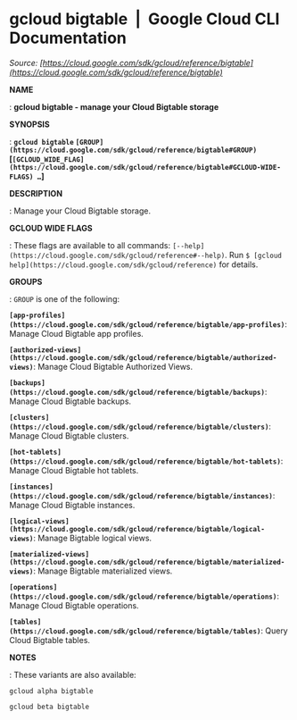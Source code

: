 # gcloud bigtable  |  Google Cloud CLI Documentation

*Source: [https://cloud.google.com/sdk/gcloud/reference/bigtable](https://cloud.google.com/sdk/gcloud/reference/bigtable)*

**NAME**

: **gcloud bigtable - manage your Cloud Bigtable storage**

**SYNOPSIS**

: **`gcloud bigtable` `[GROUP](https://cloud.google.com/sdk/gcloud/reference/bigtable#GROUP)` [`[GCLOUD_WIDE_FLAG](https://cloud.google.com/sdk/gcloud/reference/bigtable#GCLOUD-WIDE-FLAGS) …`]**

**DESCRIPTION**

: Manage your Cloud Bigtable storage.

**GCLOUD WIDE FLAGS**

: These flags are available to all commands: `[--help](https://cloud.google.com/sdk/gcloud/reference#--help)`.
Run `$ [gcloud help](https://cloud.google.com/sdk/gcloud/reference)` for details.

**GROUPS**

: ``GROUP`` is one of the following:

**`[app-profiles](https://cloud.google.com/sdk/gcloud/reference/bigtable/app-profiles)`**:
Manage Cloud Bigtable app profiles.

**`[authorized-views](https://cloud.google.com/sdk/gcloud/reference/bigtable/authorized-views)`**:
Manage Cloud Bigtable Authorized Views.

**`[backups](https://cloud.google.com/sdk/gcloud/reference/bigtable/backups)`**:
Manage Cloud Bigtable backups.

**`[clusters](https://cloud.google.com/sdk/gcloud/reference/bigtable/clusters)`**:
Manage Cloud Bigtable clusters.

**`[hot-tablets](https://cloud.google.com/sdk/gcloud/reference/bigtable/hot-tablets)`**:
Manage Cloud Bigtable hot tablets.

**`[instances](https://cloud.google.com/sdk/gcloud/reference/bigtable/instances)`**:
Manage Cloud Bigtable instances.

**`[logical-views](https://cloud.google.com/sdk/gcloud/reference/bigtable/logical-views)`**:
Manage Bigtable logical views.

**`[materialized-views](https://cloud.google.com/sdk/gcloud/reference/bigtable/materialized-views)`**:
Manage Bigtable materialized views.

**`[operations](https://cloud.google.com/sdk/gcloud/reference/bigtable/operations)`**:
Manage Cloud Bigtable operations.

**`[tables](https://cloud.google.com/sdk/gcloud/reference/bigtable/tables)`**:
Query Cloud Bigtable tables.

**NOTES**

: These variants are also available:

```
gcloud alpha bigtable
```

```
gcloud beta bigtable
```